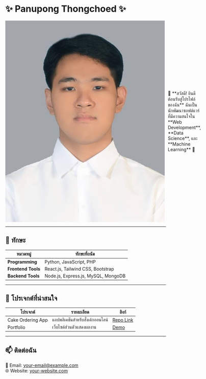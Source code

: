 # ✨ Panupong Thongchoed ✨

<div style="display: flex; align-items: center;">
  <img src="img/Myself.jpg" alt="Image" style="margin-right: 10px;"/>
  <p>👋 **สวัสดี! ยินดีต้อนรับสู่โปรไฟล์ของฉัน**  
ฉันเป็นนักพัฒนาซอฟต์แวร์ที่มีความสนใจใน **Web Development**, **Data Science**, และ **Machine Learning** 🚀</p>
</div>

---

## 🔧 **ทักษะ**

| **หมวดหมู่**       | **ทักษะที่ถนัด**                     |
|---------------------|---------------------------------------|
| **Programming**     | Python, JavaScript, PHP              |
| **Frontend Tools**  | React.js, Tailwind CSS, Bootstrap    |
| **Backend Tools**   | Node.js, Express.js, MySQL, MongoDB  |

---

## 📂 **โปรเจกต์ที่น่าสนใจ**

| โปรเจกต์         | รายละเอียด                              | ลิงก์                                     |
|-------------------|-----------------------------------------|-------------------------------------------|
| Cake Ordering App | แอปพลิเคชันสำหรับสั่งเค้กออนไลน์      | [Repo Link](https://github.com/your-repo) |
| Portfolio         | เว็บไซต์ส่วนตัวแสดงผลงาน             | [Demo](https://your-portfolio.com)        |

---

## 📫 **ติดต่อฉัน**
📧 Email: [your-email@example.com](mailto:your-email@example.com)  
🌐 Website: [your-website.com](https://your-website.com)  
